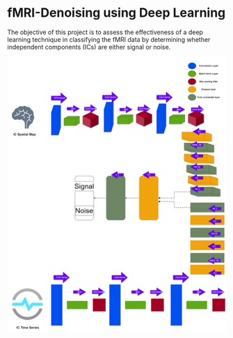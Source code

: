 # fMRI-Denoising using Deep Learning
 
The objective of this project is to assess the effectiveness of a deep learning technique in classifying the fMRI data by determining whether independent components (ICs) are either signal or noise.

![Alt text](model.png)
